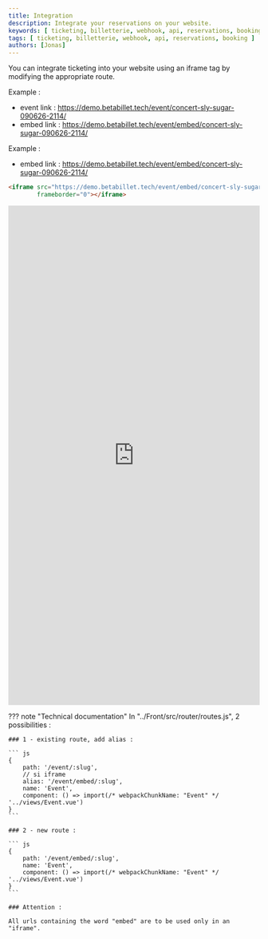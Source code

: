 ```yaml
---
title: Integration
description: Integrate your reservations on your website.
keywords: [ ticketing, billetterie, webhook, api, reservations, booking ]
tags: [ ticketing, billetterie, webhook, api, reservations, booking ]
authors: [Jonas]
---
```


You can integrate ticketing into your website using an iframe tag by modifying the appropriate route.

Example :

- event link : https://demo.betabillet.tech/event/concert-sly-sugar-090626-2114/
- embed link : https://demo.betabillet.tech/event/embed/concert-sly-sugar-090626-2114/

Example :

- embed link : https://demo.betabillet.tech/event/embed/concert-sly-sugar-090626-2114/

```html title="iframe"
<iframe src="https://demo.betabillet.tech/event/embed/concert-sly-sugar-090626-2114/" width="100%" height="1000px"
        frameborder="0"></iframe>
```

<iframe src="https://demo.betabillet.tech/event/embed/concert-sly-sugar-090626-2114/" width="100%" height="1000px"
        frameborder="0"></iframe>

??? note "Technical documentation"
    In "../Front/src/router/routes.js", 2 possibilities :

    ### 1 - existing route, add alias :

    ``` js
    {
        path: '/event/:slug',
        // si iframe
        alias: '/event/embed/:slug',
        name: 'Event',
        component: () => import(/* webpackChunkName: "Event" */ '../views/Event.vue')
    }
    ```

    ### 2 - new route :

    ``` js
    {
        path: '/event/embed/:slug',
        name: 'Event',
        component: () => import(/* webpackChunkName: "Event" */ '../views/Event.vue')
    }
    ```

    ### Attention :

    All urls containing the word "embed" are to be used only in an "iframe".
